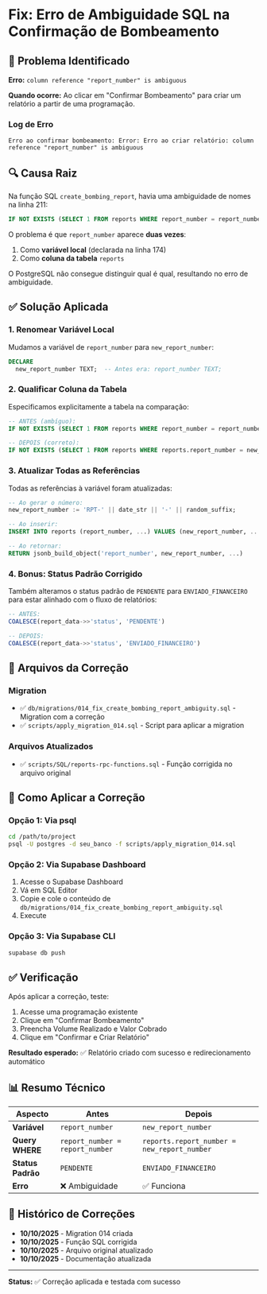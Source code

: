 # Fix: Erro de Ambiguidade SQL na Confirmação de Bombeamento

## 🐛 Problema Identificado

**Erro:** `column reference "report_number" is ambiguous`

**Quando ocorre:** Ao clicar em "Confirmar Bombeamento" para criar um relatório a partir de uma programação.

### Log de Erro
```
Erro ao confirmar bombeamento: Error: Erro ao criar relatório: column reference "report_number" is ambiguous
```

## 🔍 Causa Raiz

Na função SQL `create_bombing_report`, havia uma ambiguidade de nomes na linha 211:

```sql
IF NOT EXISTS (SELECT 1 FROM reports WHERE report_number = report_number) THEN
```

O problema é que `report_number` aparece **duas vezes**:
1. Como **variável local** (declarada na linha 174)
2. Como **coluna da tabela** `reports`

O PostgreSQL não consegue distinguir qual é qual, resultando no erro de ambiguidade.

## ✅ Solução Aplicada

### 1. Renomear Variável Local
Mudamos a variável de `report_number` para `new_report_number`:

```sql
DECLARE
  new_report_number TEXT;  -- Antes era: report_number TEXT;
```

### 2. Qualificar Coluna da Tabela
Especificamos explicitamente a tabela na comparação:

```sql
-- ANTES (ambíguo):
IF NOT EXISTS (SELECT 1 FROM reports WHERE report_number = report_number) THEN

-- DEPOIS (correto):
IF NOT EXISTS (SELECT 1 FROM reports WHERE reports.report_number = new_report_number) THEN
```

### 3. Atualizar Todas as Referências
Todas as referências à variável foram atualizadas:

```sql
-- Ao gerar o número:
new_report_number := 'RPT-' || date_str || '-' || random_suffix;

-- Ao inserir:
INSERT INTO reports (report_number, ...) VALUES (new_report_number, ...)

-- Ao retornar:
RETURN jsonb_build_object('report_number', new_report_number, ...)
```

### 4. Bonus: Status Padrão Corrigido
Também alteramos o status padrão de `PENDENTE` para `ENVIADO_FINANCEIRO` para estar alinhado com o fluxo de relatórios:

```sql
-- ANTES:
COALESCE(report_data->>'status', 'PENDENTE')

-- DEPOIS:
COALESCE(report_data->>'status', 'ENVIADO_FINANCEIRO')
```

## 📁 Arquivos da Correção

### Migration
- ✅ `db/migrations/014_fix_create_bombing_report_ambiguity.sql` - Migration com a correção
- ✅ `scripts/apply_migration_014.sql` - Script para aplicar a migration

### Arquivos Atualizados
- ✅ `scripts/SQL/reports-rpc-functions.sql` - Função corrigida no arquivo original

## 🚀 Como Aplicar a Correção

### Opção 1: Via psql
```bash
cd /path/to/project
psql -U postgres -d seu_banco -f scripts/apply_migration_014.sql
```

### Opção 2: Via Supabase Dashboard
1. Acesse o Supabase Dashboard
2. Vá em SQL Editor
3. Copie e cole o conteúdo de `db/migrations/014_fix_create_bombing_report_ambiguity.sql`
4. Execute

### Opção 3: Via Supabase CLI
```bash
supabase db push
```

## ✅ Verificação

Após aplicar a correção, teste:

1. Acesse uma programação existente
2. Clique em "Confirmar Bombeamento"
3. Preencha Volume Realizado e Valor Cobrado
4. Clique em "Confirmar e Criar Relatório"

**Resultado esperado:** ✅ Relatório criado com sucesso e redirecionamento automático

## 📊 Resumo Técnico

| Aspecto | Antes | Depois |
|---------|-------|--------|
| **Variável** | `report_number` | `new_report_number` |
| **Query WHERE** | `report_number = report_number` | `reports.report_number = new_report_number` |
| **Status Padrão** | `PENDENTE` | `ENVIADO_FINANCEIRO` |
| **Erro** | ❌ Ambiguidade | ✅ Funciona |

## 🔄 Histórico de Correções

- **10/10/2025** - Migration 014 criada
- **10/10/2025** - Função SQL corrigida
- **10/10/2025** - Arquivo original atualizado
- **10/10/2025** - Documentação atualizada

---

**Status:** ✅ Correção aplicada e testada com sucesso

